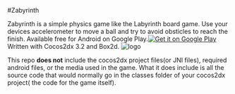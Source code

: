 #Zabyrinth 

Zabyrinth is a simple physics game like the Labyrinth board game. Use your devices accelerometer to move a ball and try to avoid obsticles to reach the finish. Available free for Android on Google Play.[![Get it on Google Play](https://developer.android.com/images/brand/en_app_rgb_wo_45.png)](https://play.google.com/store/apps/details?id=com.EpicElf.Zabyrinth)   Written with Cocos2dx 3.2 and Box2d. 
![logo](https://github.com/Zachacious/Zabyrinth/blob/master/Zabrynth-Physics.jpg) 
 
 This repo **does not** include the cocos2dx project files(or JNI files), required android files, or the media used in the game. What it does include is all the source code that would normally go in the classes folder of your cocos2dx project( the code for the game itself).
 

